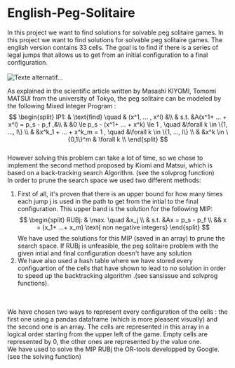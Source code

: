 # English-Peg-Solitaire
In this project we want to find solutions for solvable peg solitaire games.
In this project we want to find solutions for solvable peg solitaire games. 
The english version contains 33 cells. The goal is to find if there is a series of legal jumps that allows us to get from an initial configuration to a final configuration. </br>
</br>
                          ![Texte alternatif…](http://www.home.hs-karlsruhe.de/~pach0003/informatik_1/aufgaben/solitaer.jpg)
                         
As explained in the scientific article written by Masashi KIYOMI, Tomomi MATSUI from the university of Tokyo, the peg solitaire can be modeled by the following Mixed Integer Program : 
</br>
$$
\begin{split}
    IP1: & \text{find} \quad & (x^1, ... , x^l) &\\
               & s.t.      &A(x^1+ ... + x^l) = p_s - p_f ,&\\
               &            &0 \le p_s - (x^1+ ... + x^k) \le 1 , \quad &\forall k \in \{1, ..., l\} \\
               &            &x^k_1 + ... + x^k_m = 1 , \quad           &\forall k \in \{1, ..., l\} \\
               &            &x^k \in \{0,1\}^m   & \forall k \\
\end{split}
$$
</br>
However solving this problem can take a lot of time, so we chose to implement the second method proposed by Kiomi and Matsui, which is based on a back-tracking search Algorithm. (see the solvprog function) </br>
In order to prune the search space we used two different methods: 
1.    First of all, it's proven that there is an upper bound for how many times each jump j is used in the path to get from the intial to the final configuration. 
This upper band is the solution for the following MIP: </br>
   $$
   \begin{split}
       RUBj: & \max. \quad &x_j \\
                  & s.t.                &Ax = p_s - p_f    \\
                  && x = (x_1+ ...+ x_m) \text{ non negative integers}
   \end{split}
   $$
We have used the solutions for this MIP (saved in an array) to prune the search space. 
If RUBj is unfeasible, the peg solitaire problem with the given intial and final configuration doesn't have any solution
2.  We have also used  a hash table where we have stored every configuartion of the cells that have shown to lead to no solution in order to speed up the backtracking algorithm .(see sansissue and solvprog functions).

</br>
</br>
We have chosen two ways to represent every configuration of the cells : the first one using a pandas dataframe (which is more pleasent visually) and the second one is an array. The cells are represented in this array in a logical order starting from the upper left of the game. Empty cells are represented by 0, the other ones are represented by the value one. </br>
We have used to solve the MIP RUBj the OR-tools developped by Google. (see the solving function)
